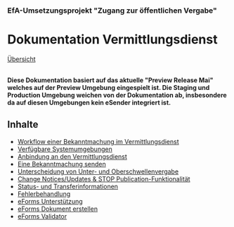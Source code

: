 ### EfA-Umsetzungsprojekt "Zugang zur öffentlichen Vergabe"
# Dokumentation Vermittlungsdienst
[Übersicht](/Readme.md)
<br><br>

**Diese Dokumentation basiert auf das aktuelle "Preview Release Mai" welches auf der Preview Umgebung eingespielt ist. Die Staging und Production Umgebung weichen von der Dokumentation ab, insbesondere da auf diesen Umgebungen kein eSender integriert ist.**

## Inhalte
- [Workflow einer Bekanntmachung im Vermittlungsdienst](Workflow.md)
- [Verfügbare Systemumgebungen](Development_environments.md)
- [Anbindung an den Vermittlungsdienst](Connection_to_mediator.md)
- [Eine Bekanntmachung senden](/documentation/send_notice.md)
- [Unterscheidung von Unter- und Oberschwellenvergabe](/documentation/Ober-oder_unterschwellenvergabe.md)
- [Change Notices/Updates & STOP Publication-Funktionalität](/documentation/STOP%20update%20%26%20change%20notices.md)
- [Status- und Transferinformationen](Status_information.md)
- [Fehlerbehandlung](/documentation/Fehlerbehandlung.md)
- [eForms Unterstützung](eForms_support.md)
- [eForms Dokument erstellen](eForms_Erstellung.md)
- [eForms Validator](Validator.md)


<br><br>